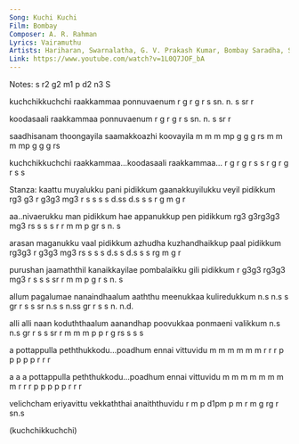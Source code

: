 ```yaml
---
Song: Kuchi Kuchi
Film: Bombay
Composer: A. R. Rahman
Lyrics: Vairamuthu
Artists: Hariharan, Swarnalatha, G. V. Prakash Kumar, Bombay Saradha, Shweta Mohan
Link: https://www.youtube.com/watch?v=1L0Q7JOF_bA
---
```

Notes: s r2 g2 m1 p d2 n3 S

kuchchikkuchchi raakkammaa ponnuvaenum
r   g   r   g   r   s  sn. n. s sr r

koodasaali raakkammaa ponnuvaenum
r  g r  g  r   s  sn. n. s sr r

saadhisanam thoongayila saamakkoazhi koovayila
m  m  m mp  g    g g rs m  m  m  mp  g  g g rs

kuchchikkuchchi raakkammaa...koodasaali raakkammaa...
r   g   r   g   r   s  s     r  g r  g  r   s  s

Stanza:
kaattu muyalukku  pani pidikkum gaanakkuyilukku veyil pidikkum
rg3 g3 r g3g3 mg3 r s  s s  s   d.ss  d.s s  s  r g   m g  r

aa..nivaerukku  man pidikkum hae appanukkup pen pidikkum
rg3 g3rg3g3 mg3 rs  s s  s   r   r m m  p   gr  s n. s

arasan maganukku  vaal pidikkum azhudha kuzhandhaikkup paal pidikkum
rg3g3  r g3g3 mg3 rs   s s  s   d.s s   d.s   s    s   rg   m g  r

purushan jaamaththil kanaikkayilae pombalaikku gili pidikkum
r g3g3   rg3g3  mg3  r s   s s sr  r  m m   p  g r  s n. s

allum pagalumae nanaindhaalum aaththu meenukkaa kuliredukkum
n.s   n.s s gr  r s   s   sr  n.s s   n.ss  gr  r s s n. n.d.

alli alli naan koduththaalum aanandhap poovukkaa ponmaeni valikkum
n.s  n.s  gr   r s   s   sr  r m  m    m  p  p   r  g  rs s s  s

a pottappulla peththukkodu...poadhum ennai vittuvidu
m m  m  m  m  m   r   r r    p  p    p p   p  r r r

a a a pottappulla peththukkodu...poadhum ennai vittuvidu
m m m m  m  m  m  m   r   r r    p  p    p p   p  r r r

velichcham eriyavittu vekkaththai anaiththuvidu
r m   p    d1pm p  m  r  m   g    rg    r  sn.s

(kuchchikkuchchi)
